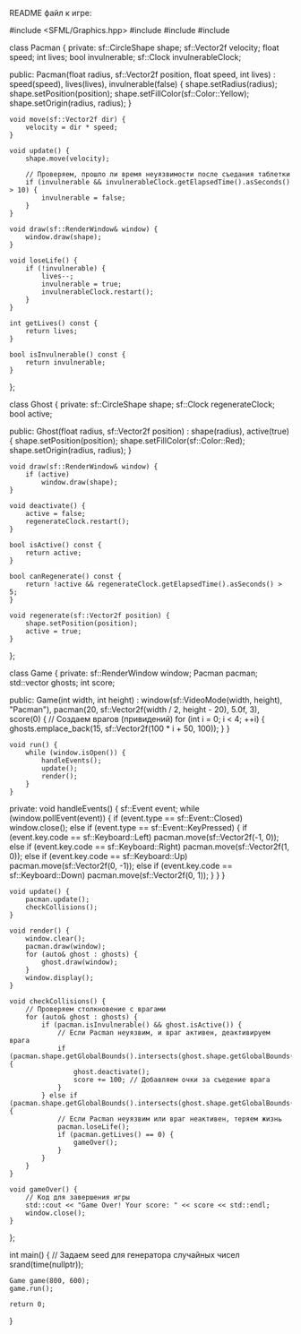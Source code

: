 README файл к игре:


#include <SFML/Graphics.hpp>
#include <iostream>
#include <vector>
#include <ctime>

class Pacman {
private:
    sf::CircleShape shape;
    sf::Vector2f velocity;
    float speed;
    int lives;
    bool invulnerable;
    sf::Clock invulnerableClock;

public:
    Pacman(float radius, sf::Vector2f position, float speed, int lives)
        : speed(speed), lives(lives), invulnerable(false) {
        shape.setRadius(radius);
        shape.setPosition(position);
        shape.setFillColor(sf::Color::Yellow);
        shape.setOrigin(radius, radius);
    }

    void move(sf::Vector2f dir) {
        velocity = dir * speed;
    }

    void update() {
        shape.move(velocity);

        // Проверяем, прошло ли время неуязвимости после съедания таблетки
        if (invulnerable && invulnerableClock.getElapsedTime().asSeconds() > 10) {
            invulnerable = false;
        }
    }

    void draw(sf::RenderWindow& window) {
        window.draw(shape);
    }

    void loseLife() {
        if (!invulnerable) {
            lives--;
            invulnerable = true;
            invulnerableClock.restart();
        }
    }

    int getLives() const {
        return lives;
    }

    bool isInvulnerable() const {
        return invulnerable;
    }
};

class Ghost {
private:
    sf::CircleShape shape;
    sf::Clock regenerateClock;
    bool active;

public:
    Ghost(float radius, sf::Vector2f position)
        : shape(radius), active(true) {
        shape.setPosition(position);
        shape.setFillColor(sf::Color::Red);
        shape.setOrigin(radius, radius);
    }

    void draw(sf::RenderWindow& window) {
        if (active)
            window.draw(shape);
    }

    void deactivate() {
        active = false;
        regenerateClock.restart();
    }

    bool isActive() const {
        return active;
    }

    bool canRegenerate() const {
        return !active && regenerateClock.getElapsedTime().asSeconds() > 5;
    }

    void regenerate(sf::Vector2f position) {
        shape.setPosition(position);
        active = true;
    }
};

class Game {
private:
    sf::RenderWindow window;
    Pacman pacman;
    std::vector<Ghost> ghosts;
    int score;

public:
    Game(int width, int height)
        : window(sf::VideoMode(width, height), "Pacman"),
          pacman(20, sf::Vector2f(width / 2, height - 20), 5.0f, 3),
          score(0) {
        // Создаем врагов (привидений)
        for (int i = 0; i < 4; ++i) {
            ghosts.emplace_back(15, sf::Vector2f(100 * i + 50, 100));
        }
    }

    void run() {
        while (window.isOpen()) {
            handleEvents();
            update();
            render();
        }
    }

private:
    void handleEvents() {
        sf::Event event;
        while (window.pollEvent(event)) {
            if (event.type == sf::Event::Closed)
                window.close();
            else if (event.type == sf::Event::KeyPressed) {
                if (event.key.code == sf::Keyboard::Left)
                    pacman.move(sf::Vector2f(-1, 0));
                else if (event.key.code == sf::Keyboard::Right)
                    pacman.move(sf::Vector2f(1, 0));
                else if (event.key.code == sf::Keyboard::Up)
                    pacman.move(sf::Vector2f(0, -1));
                else if (event.key.code == sf::Keyboard::Down)
                    pacman.move(sf::Vector2f(0, 1));
            }
        }
    }

    void update() {
        pacman.update();
        checkCollisions();
    }

    void render() {
        window.clear();
        pacman.draw(window);
        for (auto& ghost : ghosts) {
            ghost.draw(window);
        }
        window.display();
    }

    void checkCollisions() {
        // Проверяем столкновение с врагами
        for (auto& ghost : ghosts) {
            if (pacman.isInvulnerable() && ghost.isActive()) {
                // Если Pacman неуязвим, и враг активен, деактивируем врага
                if (pacman.shape.getGlobalBounds().intersects(ghost.shape.getGlobalBounds())) {
                    ghost.deactivate();
                    score += 100; // Добавляем очки за съедение врага
                }
            } else if (pacman.shape.getGlobalBounds().intersects(ghost.shape.getGlobalBounds())) {
                // Если Pacman неуязвим или враг неактивен, теряем жизнь
                pacman.loseLife();
                if (pacman.getLives() == 0) {
                    gameOver();
                }
            }
        }
    }

    void gameOver() {
        // Код для завершения игры
        std::cout << "Game Over! Your score: " << score << std::endl;
        window.close();
    }
};

int main() {
    // Задаем seed для генератора случайных чисел
    srand(time(nullptr));

    Game game(800, 600);
    game.run();

    return 0;
}
